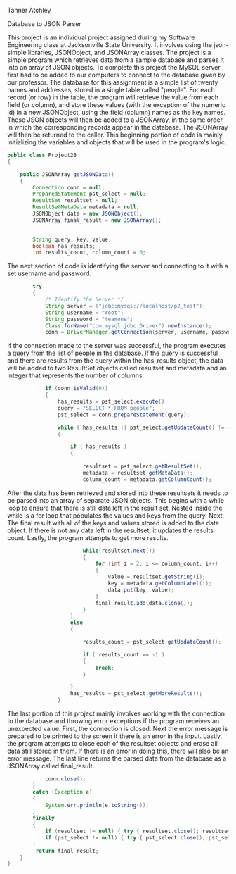 Tanner Atchley

Database to JSON Parser

This project is an individual project assigned during my Software Engineering class at Jacksonville State University. It involves using
the json-simple libraries, JSONObject, and JSONArray classes. The project is a simple program which retrieves data from a sample database
and parses it into an array of JSON objects. To complete this project the MySQL server first had to be added to our computers to connect to the 
database given by our professor. The database for this assignment is a simple list of twenty names and addresses, stored in a single table called "people".
For each record (or row) in the table, the program will retrieve the value from each field (or column), and store these values (with the exception of
the numeric id) in a new JSONObject, using the field (column) names as the key names.  These JSON objects will then be added to a JSONArray, in the same 
order in which the corresponding records appear in the database.  The JSONArray will then be returned to the caller. This beginning portion of code
is mainly initializing the variables and objects that will be used in the program's logic.


```java
public class Project2B 
{

    public JSONArray getJSONData() 
    {
        Connection conn = null;
        PreparedStatement pst_select = null;
        ResultSet resultset = null;
        ResultSetMetaData metadata = null;
        JSONObject data = new JSONObject();
        JSONArray final_result = new JSONArray();

        
        String query, key, value;
        boolean has_results;
        int results_count, column_count = 0;
```

The next section of code is identifying the server and connecting to it with a set username and password.

```java
        try
        {
            /* Identify the Server */
            String server = ("jdbc:mysql://localhost/p2_test");
            String username = "root";
            String password = "teamone";
            Class.forName("com.mysql.jdbc.Driver").newInstance();
            conn = DriverManager.getConnection(server, username, password);
```

If the connection made to the server was successful, the program executes a query from the list of people in the database.
If the query is successful and there are results from the query within the has_results object, the data will be added to two ResultSet objects
called resultset and metadata and an integer that represents the number of columns.

```java
            if (conn.isValid(0)) 
            {
                has_results = pst_select.execute();
                query = "SELECT * FROM people";
                pst_select = conn.prepareStatement(query);

                while ( has_results || pst_select.getUpdateCount() != -1 ) 
                {

                    if ( has_results ) 
                    {
                        
                        resultset = pst_select.getResultSet();
                        metadata = resultset.getMetaData();
                        column_count = metadata.getColumnCount();
```

After the data has been retrieved and stored into these resultsets it needs to be parsed into an array of separate JSON objects. This 
begins with a while loop to ensure that there is still data left in the result set. Nested inside the while is a for loop that populates 
the values and keys from the query. Next, The final result with all of the keys and values stored is added to the data object. If there 
is not any data left in the resultset, it updates the results count. Lastly, the program attempts to get more results.

```java
                        while(resultset.next()) 
                        {
                            for (int i = 2; i <= column_count; i++) 
                            {
                                value = resultset.getString(i);
                                key = metadata.getColumnLabel(i);                                
                                data.put(key, value);
                            }
                            final_result.add(data.clone());
                        }
                    }
                    else 
                    {

                        results_count = pst_select.getUpdateCount();  

                        if ( results_count == -1 ) 
                        {
                            break;
                        }

                    }
                    has_results = pst_select.getMoreResults();
                }

```

The last portion of this project mainly involves working with the connection to the database and throwing error exceptions if the program 
receives an unexpected value. First, the connection is closed. Next the error message is prepared to be printed to the screen if there 
is an error in the input. Lastly, the program attempts to close each of the resultset objects and erase all data still stored in them.
If there is an error in doing this, there will also be an error message. The last line returns the parsed data from the database as a JSONArray called final_result. 

```java
            conn.close();
        }
        catch (Exception e) 
        {
            System.err.println(e.toString());
        }
        finally 
        {
            if (resultset != null) { try { resultset.close(); resultset = null; } catch (Exception e) {} }           
            if (pst_select != null) { try { pst_select.close(); pst_select = null; } catch (Exception e) {} }
        }
         return final_result;
    }
}
```
